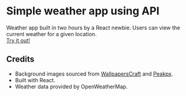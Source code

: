 # Simple weather app using API

Weather app built in two hours by a React newbie. Users can view the current weather for a given location.  
[Try it out!](https://vempr.github.io/weather-app/)  



## Credits

- Background images sourced from [WallpapersCraft](https://wallpaperscraft.com/download/forest_trees_mountains_140030/1920x1080  ) and [Peakpx](https://www.peakpx.com/en/hd-wallpaper-desktop-pdfgg).
- Built with React.
- Weather data provided by OpenWeatherMap.
